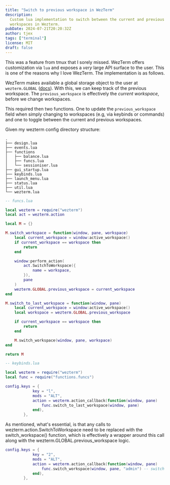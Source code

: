 ```yaml
---
title: "Switch to previous workspace in WezTerm"
description:
  Custom lua implementation to switch between the current and previous
  workspaces in Wezterm.
pubDate: 2024-07-21T20:20:32Z
author: tjex
tags: ["terminal"]
license: MIT
draft: false
---
```


This was a feature from tmux that I sorely missed. WezTerm offers customization
via `lua` and exposes a _very_ large API surface to the user. This is one of the
reasons why I love WezTerm. The implementation is as follows.

WezTerm makes available a global storage object to the user at `wezterm.GLOBAL`
([docs](https://wezfurlong.org/wezterm/config/lua/wezterm/GLOBAL.html?h=global)).
With this, we can keep track of the previous workspace. The `previous_workspace`
is effectively the _current workspace_, before we change workspaces.

This required then two functions. One to update the `previous_workspace` field
when simply changing to workspaces (e.g, via keybinds or commands) and one to
toggle between the current and previous workspaces.

Given my wezterm config directory structure:

```tree
.
├── design.lua
├── events.lua
├── functions
│   ├── balance.lua
│   ├── funcs.lua
│   └── sessioniser.lua
├── gui_startup.lua
├── keybinds.lua
├── launch_menu.lua
├── status.lua
├── util.lua
└── wezterm.lua

```

```lua
-- funcs.lua

local wezterm = require("wezterm")
local act = wezterm.action

local M = {}

M.switch_workspace = function(window, pane, workspace)
	local current_workspace = window:active_workspace()
	if current_workspace == workspace then
		return
	end

	window:perform_action(
		act.SwitchToWorkspace({
			name = workspace,
		}),
		pane
	)
	wezterm.GLOBAL.previous_workspace = current_workspace
end

M.switch_to_last_workspace = function(window, pane)
	local current_workspace = window:active_workspace()
	local workspace = wezterm.GLOBAL.previous_workspace

	if current_workspace == workspace then
		return
	end

	M.switch_workspace(window, pane, workspace)
end

return M

```

```lua
-- keybinds.lua

local wezterm = require("wezterm")
local func = require("functions.funcs")

config.keys = {
			key = "l",
			mods = "ALT",
			action = wezterm.action_callback(function(window, pane)
				func.switch_to_last_workspace(window, pane)
			end),
		},

```

As mentioned, what's essential, is that any calls to
wezterm.action.SwitchToWorkspace need to be replaced with the switch_workspace()
function, which is effectively a wrapper around this call along with the
wezterm.GLOBAL.previous_workspace logic.

```lua
config.keys = {
			key = "2",
			mods = "ALT",
			action = wezterm.action_callback(function(window, pane)
				func.switch_workspace(window, pane, "admin") -- switch to 'admin' workspace
			end),
		},
```
